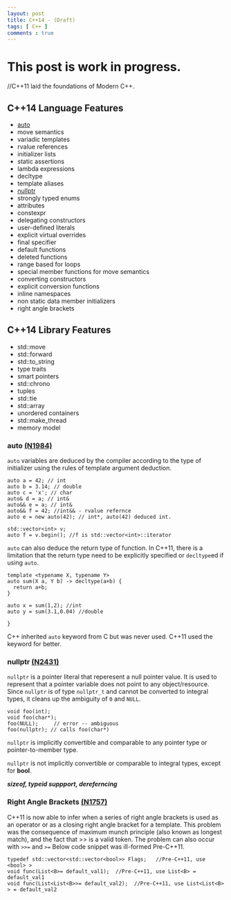 ```yaml
---
layout: post
title: C++14 - (Draft)
tags: [ C++ ]
comments : true
---
```


# This post is work in progress.

//C++11 laid the foundations of Modern C++.

## C++14 Language Features
* [auto](#auto)
* move semantics
* variadic templates
* rvalue references
* initializer lists
* static assertions
* lambda expressions
* decltype
* template aliases
* [nullptr](#nullptr)
* strongly typed enums
* attributes
* constexpr
* delegating constructors
* user-defined literals
* explicit virtual overrides
* final specifier
* default functions
* deleted functions
* range based for loops
* special member functions for move semantics
* converting constructors
* explicit conversion functions
* inline namespaces
* non static data member initializers
* right angle brackets

## C++14 Library Features
* std::move
* std::forward
* std::to_string
* type traits
* smart pointers
* std::chrono
* tuples
* std::tie
* std::array
* unordered containers
* std::make_thread
* memory model


### auto <a href="http://www.open-std.org/jtc1/sc22/wg21/docs/papers/2006/n1984.pdf" target="_blank">(N1984)</a>

```auto``` variables are deduced by the compiler according to the type of initializer using the rules of template argument deduction.
```
auto a = 42; // int
auto b = 3.14; // double
auto c = 'x'; // char
auto& d = a; // int&
auto&& e = a; // int&
auto&& f = 42; //int&& - rvalue refernce
auto e = new auto(42); // int*, auto(42) deduced int.

std::vector<int> v;
auto f = v.begin(); //f is std::vector<int>::iterator
```

```auto``` can also deduce the return type of function. In C++11, there is a limitation that the return type need to be explicitly specified or ```decltype```ed if using ```auto```.
```
template <typename X, typename Y>
auto sum(X a, Y b) -> decltype(a+b) {
  return a+b;
}

auto x = sum(1,2); //int
auto y = sum(3.1,0.04) //double

}
```

C++ inherited ```auto``` keyword from C but was never used. C++11 used the keyword for better.

### nullptr <a href="http://www.open-std.org/jtc1/sc22/wg21/docs/papers/2007/n2431.pdf" target="_blank">(N2431)</a>
```nullptr``` is a pointer literal that reperesent a null pointer value. It is used to represent that a pointer variable does not point to any object/resource.
Since ```nullptr``` is of type ```nullptr_t``` and cannot be converted to integral types, it cleans up the ambiguity of ```0``` and ```NULL```. 
```
void foo(int);
void foo(char*);
foo(NULL);     // error -- ambiguous
foo(nullptr); // calls foo(char*)
```
```nullptr``` is implicitly convertible and comparable to any pointer type or pointer-to-member type.

```nullptr``` is not implicitly convertible or comparable to integral types, except for **bool**.


___sizeof, typeid suppport, dereferncing___

### Right Angle Brackets <a href="http://www.open-std.org/jtc1/sc22/wg21/docs/papers/2005/n1757.html" target="_blank">(N1757)</a>
C++11 is now able to infer when a series of right angle brackets is used as an operator or as a closing right angle bracket for a template. This problem was the consequence of maximum munch principle (also known as longest match), and the fact that >> is a valid token. The problem can also occur with ```>>=``` and ```>=```
Below code snippet was ill-formed Pre-C++11. 
```
typedef std::vector<std::vector<bool>> Flags;   //Pre-C++11, use <bool> >
void func(List<B>= default_val1);  //Pre-C++11, use List<B> = default_val1
void func(List<List<B>>= default_val2);  //Pre-C++11, use List<List<B> > = default_val2
```
